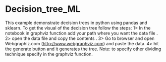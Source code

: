 # Decision_tree_ML
This example demonstrate decision trees in python using pandas and sklearn.
To get the visual of the decision tree follow the steps:
1> In the notebook in graphviz function add your path where you want the data file .
2> open the data file and copy the contents .
3> Go to browser and open Webgraphiz.com (http://www.webgraphviz.com) and paste the data.
4> hit the generate button and it generates the tree.
Note: to specify other dividing technique specify in the graphviz function.
